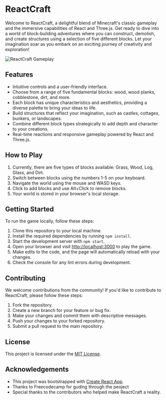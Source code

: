 # ReactCraft

Welcome to ReactCraft, a delightful blend of Minecraft's classic gameplay and the immersive capabilities of React and Three.js. Get ready to dive into a world of block-building adventures where you can construct, demolish, and create structures using a selection of five different blocks. Let your imagination soar as you embark on an exciting journey of creativity and exploration!

![ReactCraft Gameplay](link-to-gameplay-screenshot)

## Features

- Intuitive controls and a user-friendly interface.
- Choose from a range of five fundamental blocks: wood, wood planks, cobblestone, dirt, and more.
- Each block has unique characteristics and aesthetics, providing a diverse palette to bring your ideas to life.
- Build structures that reflect your imagination, such as castles, cottages, bunkers, or landscapes.
- Combine different block types strategically to add depth and character to your creations.
- Real-time reactions and responsive gameplay powered by React and Three.js.

## How to Play

1. Currently, there are five types of blocks available: Grass, Wood, Log, Glass, and Dirt.
2. Switch between blocks using the numbers 1-5 on your keyboard.
3. Navigate the world using the mouse and WASD keys.
4. Click to add blocks and use Alt+Click to remove blocks.
5. Your world is stored in your browser's local storage.

## Getting Started

To run the game locally, follow these steps:

1. Clone this repository to your local machine.
2. Install the required dependencies by running `npm install`.
3. Start the development server with `npm start`.
4. Open your browser and visit [http://localhost:3000](http://localhost:3000) to play the game.
5. Make edits to the code, and the page will automatically reload with your changes.
6. Check the console for any lint errors during development.

## Contributing

We welcome contributions from the community! If you'd like to contribute to ReactCraft, please follow these steps:

1. Fork the repository.
2. Create a new branch for your feature or bug fix.
3. Make your changes and commit them with descriptive messages.
4. Push your changes to your forked repository.
5. Submit a pull request to the main repository.

## License

This project is licensed under the [MIT License](https://github.com/Kartik-Katkar/ReactCraft/blob/main/LICENSE).

## Acknowledgements

- This project was bootstrapped with [Create React App](https://github.com/facebook/create-react-app).
- Thanks to Freecodecamp for guding through the peoject
- Special thanks to the contributors who helped make ReactCraft a reality.
